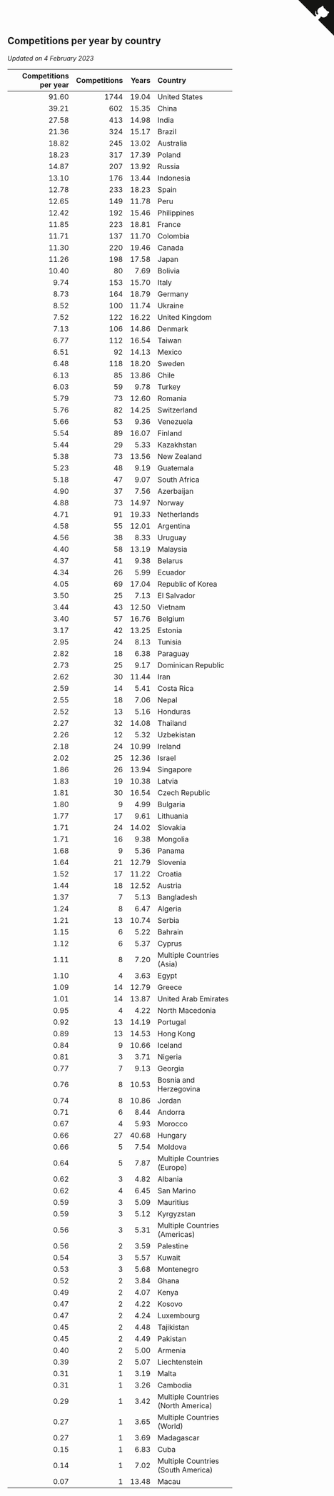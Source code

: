 ## Competitions per year by country

*Updated on  4 February 2023*

| Competitions per year | Competitions | Years | Country |
| ---: | ---: | ---: | :--- |
| 91.60 | 1744 | 19.04 | United States |
| 39.21 | 602 | 15.35 | China |
| 27.58 | 413 | 14.98 | India |
| 21.36 | 324 | 15.17 | Brazil |
| 18.82 | 245 | 13.02 | Australia |
| 18.23 | 317 | 17.39 | Poland |
| 14.87 | 207 | 13.92 | Russia |
| 13.10 | 176 | 13.44 | Indonesia |
| 12.78 | 233 | 18.23 | Spain |
| 12.65 | 149 | 11.78 | Peru |
| 12.42 | 192 | 15.46 | Philippines |
| 11.85 | 223 | 18.81 | France |
| 11.71 | 137 | 11.70 | Colombia |
| 11.30 | 220 | 19.46 | Canada |
| 11.26 | 198 | 17.58 | Japan |
| 10.40 | 80 | 7.69 | Bolivia |
| 9.74 | 153 | 15.70 | Italy |
| 8.73 | 164 | 18.79 | Germany |
| 8.52 | 100 | 11.74 | Ukraine |
| 7.52 | 122 | 16.22 | United Kingdom |
| 7.13 | 106 | 14.86 | Denmark |
| 6.77 | 112 | 16.54 | Taiwan |
| 6.51 | 92 | 14.13 | Mexico |
| 6.48 | 118 | 18.20 | Sweden |
| 6.13 | 85 | 13.86 | Chile |
| 6.03 | 59 | 9.78 | Turkey |
| 5.79 | 73 | 12.60 | Romania |
| 5.76 | 82 | 14.25 | Switzerland |
| 5.66 | 53 | 9.36 | Venezuela |
| 5.54 | 89 | 16.07 | Finland |
| 5.44 | 29 | 5.33 | Kazakhstan |
| 5.38 | 73 | 13.56 | New Zealand |
| 5.23 | 48 | 9.19 | Guatemala |
| 5.18 | 47 | 9.07 | South Africa |
| 4.90 | 37 | 7.56 | Azerbaijan |
| 4.88 | 73 | 14.97 | Norway |
| 4.71 | 91 | 19.33 | Netherlands |
| 4.58 | 55 | 12.01 | Argentina |
| 4.56 | 38 | 8.33 | Uruguay |
| 4.40 | 58 | 13.19 | Malaysia |
| 4.37 | 41 | 9.38 | Belarus |
| 4.34 | 26 | 5.99 | Ecuador |
| 4.05 | 69 | 17.04 | Republic of Korea |
| 3.50 | 25 | 7.13 | El Salvador |
| 3.44 | 43 | 12.50 | Vietnam |
| 3.40 | 57 | 16.76 | Belgium |
| 3.17 | 42 | 13.25 | Estonia |
| 2.95 | 24 | 8.13 | Tunisia |
| 2.82 | 18 | 6.38 | Paraguay |
| 2.73 | 25 | 9.17 | Dominican Republic |
| 2.62 | 30 | 11.44 | Iran |
| 2.59 | 14 | 5.41 | Costa Rica |
| 2.55 | 18 | 7.06 | Nepal |
| 2.52 | 13 | 5.16 | Honduras |
| 2.27 | 32 | 14.08 | Thailand |
| 2.26 | 12 | 5.32 | Uzbekistan |
| 2.18 | 24 | 10.99 | Ireland |
| 2.02 | 25 | 12.36 | Israel |
| 1.86 | 26 | 13.94 | Singapore |
| 1.83 | 19 | 10.38 | Latvia |
| 1.81 | 30 | 16.54 | Czech Republic |
| 1.80 | 9 | 4.99 | Bulgaria |
| 1.77 | 17 | 9.61 | Lithuania |
| 1.71 | 24 | 14.02 | Slovakia |
| 1.71 | 16 | 9.38 | Mongolia |
| 1.68 | 9 | 5.36 | Panama |
| 1.64 | 21 | 12.79 | Slovenia |
| 1.52 | 17 | 11.22 | Croatia |
| 1.44 | 18 | 12.52 | Austria |
| 1.37 | 7 | 5.13 | Bangladesh |
| 1.24 | 8 | 6.47 | Algeria |
| 1.21 | 13 | 10.74 | Serbia |
| 1.15 | 6 | 5.22 | Bahrain |
| 1.12 | 6 | 5.37 | Cyprus |
| 1.11 | 8 | 7.20 | Multiple Countries (Asia) |
| 1.10 | 4 | 3.63 | Egypt |
| 1.09 | 14 | 12.79 | Greece |
| 1.01 | 14 | 13.87 | United Arab Emirates |
| 0.95 | 4 | 4.22 | North Macedonia |
| 0.92 | 13 | 14.19 | Portugal |
| 0.89 | 13 | 14.53 | Hong Kong |
| 0.84 | 9 | 10.66 | Iceland |
| 0.81 | 3 | 3.71 | Nigeria |
| 0.77 | 7 | 9.13 | Georgia |
| 0.76 | 8 | 10.53 | Bosnia and Herzegovina |
| 0.74 | 8 | 10.86 | Jordan |
| 0.71 | 6 | 8.44 | Andorra |
| 0.67 | 4 | 5.93 | Morocco |
| 0.66 | 27 | 40.68 | Hungary |
| 0.66 | 5 | 7.54 | Moldova |
| 0.64 | 5 | 7.87 | Multiple Countries (Europe) |
| 0.62 | 3 | 4.82 | Albania |
| 0.62 | 4 | 6.45 | San Marino |
| 0.59 | 3 | 5.09 | Mauritius |
| 0.59 | 3 | 5.12 | Kyrgyzstan |
| 0.56 | 3 | 5.31 | Multiple Countries (Americas) |
| 0.56 | 2 | 3.59 | Palestine |
| 0.54 | 3 | 5.57 | Kuwait |
| 0.53 | 3 | 5.68 | Montenegro |
| 0.52 | 2 | 3.84 | Ghana |
| 0.49 | 2 | 4.07 | Kenya |
| 0.47 | 2 | 4.22 | Kosovo |
| 0.47 | 2 | 4.24 | Luxembourg |
| 0.45 | 2 | 4.48 | Tajikistan |
| 0.45 | 2 | 4.49 | Pakistan |
| 0.40 | 2 | 5.00 | Armenia |
| 0.39 | 2 | 5.07 | Liechtenstein |
| 0.31 | 1 | 3.19 | Malta |
| 0.31 | 1 | 3.26 | Cambodia |
| 0.29 | 1 | 3.42 | Multiple Countries (North America) |
| 0.27 | 1 | 3.65 | Multiple Countries (World) |
| 0.27 | 1 | 3.69 | Madagascar |
| 0.15 | 1 | 6.83 | Cuba |
| 0.14 | 1 | 7.02 | Multiple Countries (South America) |
| 0.07 | 1 | 13.48 | Macau |


<a href="https://github.com/JustinTimeCuber/wca_statistics" class="github-corner" aria-label="View source on Github"><svg width="80" height="80" viewBox="0 0 250 250" style="fill:#151513; color:#fff; position: absolute; top: 0; border: 0; right: 0;" aria-hidden="true"><path d="M0,0 L115,115 L130,115 L142,142 L250,250 L250,0 Z"></path><path d="M128.3,109.0 C113.8,99.7 119.0,89.6 119.0,89.6 C122.0,82.7 120.5,78.6 120.5,78.6 C119.2,72.0 123.4,76.3 123.4,76.3 C127.3,80.9 125.5,87.3 125.5,87.3 C122.9,97.6 130.6,101.9 134.4,103.2" fill="currentColor" style="transform-origin: 130px 106px;" class="octo-arm"></path><path d="M115.0,115.0 C114.9,115.1 118.7,116.5 119.8,115.4 L133.7,101.6 C136.9,99.2 139.9,98.4 142.2,98.6 C133.8,88.0 127.5,74.4 143.8,58.0 C148.5,53.4 154.0,51.2 159.7,51.0 C160.3,49.4 163.2,43.6 171.4,40.1 C171.4,40.1 176.1,42.5 178.8,56.2 C183.1,58.6 187.2,61.8 190.9,65.4 C194.5,69.0 197.7,73.2 200.1,77.6 C213.8,80.2 216.3,84.9 216.3,84.9 C212.7,93.1 206.9,96.0 205.4,96.6 C205.1,102.4 203.0,107.8 198.3,112.5 C181.9,128.9 168.3,122.5 157.7,114.1 C157.9,116.9 156.7,120.9 152.7,124.9 L141.0,136.5 C139.8,137.7 141.6,141.9 141.8,141.8 Z" fill="currentColor" class="octo-body"></path></svg></a><style>.github-corner:hover .octo-arm{animation:octocat-wave 560ms ease-in-out}@keyframes octocat-wave{0%,100%{transform:rotate(0)}20%,60%{transform:rotate(-25deg)}40%,80%{transform:rotate(10deg)}}@media (max-width:500px){.github-corner:hover .octo-arm{animation:none}.github-corner .octo-arm{animation:octocat-wave 560ms ease-in-out}}</style>
